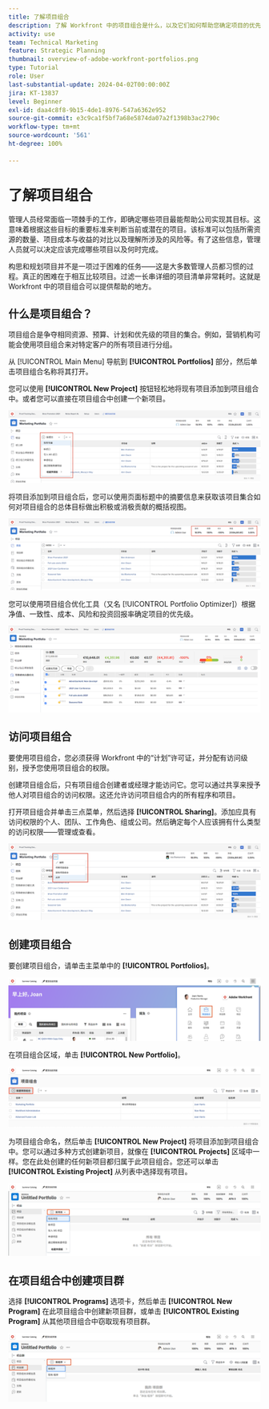 ```yaml
---
title: 了解项目组合
description: 了解 Workfront 中的项目组合是什么，以及它们如何帮助您确定项目的优先级，并将项目相互进行比较。
activity: use
team: Technical Marketing
feature: Strategic Planning
thumbnail: overview-of-adobe-workfront-portfolios.png
type: Tutorial
role: User
last-substantial-update: 2024-04-02T00:00:00Z
jira: KT-13837
level: Beginner
exl-id: daa4c8f8-9b15-4de1-8976-547a6362e952
source-git-commit: e3c9ca1f5bf7a68e5874da07a2f1398b3ac2790c
workflow-type: tm+mt
source-wordcount: '561'
ht-degree: 100%

---
```


# 了解项目组合

管理人员经常面临一项棘手的工作，即确定哪些项目最能帮助公司实现其目标。这意味着根据这些目标的重要标准来判断当前或潜在的项目。该标准可以包括所需资源的数量、项目成本与收益的对比以及理解所涉及的风险等。有了这些信息，管理人员就可以决定应该完成哪些项目以及何时完成。

构思和规划项目并不是一项过于困难的任务——这是大多数管理人员都习惯的过程。真正的困难在于相互比较项目。过滤一长串详细的项目清单非常耗时。这就是 Workfront 中的项目组合可以提供帮助的地方。

## 什么是项目组合？

项目组合是争夺相同资源、预算、计划和优先级的项目的集合。例如，营销机构可能会使用项目组合来对特定客户的所有项目进行分组。

从 [!UICONTROL Main Menu] 导航到 **[!UICONTROL Portfolios]** 部分，然后单击项目组合名称将其打开。

您可以使用 **[!UICONTROL New Project]** 按钮轻松地将现有项目添加到项目组合中。或者您可以直接在项目组合中创建一个新项目。

![[!UICONTROL New Project] 按钮下拉菜单的图像](assets/01-portfolio-management3.png)

将项目添加到项目组合后，您可以使用页面标题中的摘要信息来获取该项目集合如何对项目组合的总体目标做出积极或消极贡献的概括视图。

![页面标题中项目组合摘要信息的图像](assets/02-portfolio-management1.png)

您可以使用项目组合优化工具（又名 [!UICONTROL Portfolio Optimizer]）根据净值、一致性、成本、风险和投资回报率确定项目的优先级。

![在项目组合中对项目进行优先级排序的图像](assets/03-portfolio-management2.png)

## 访问项目组合

要使用项目组合，您必须获得 Workfront 中的“计划”许可证，并分配有访问级别，授予您使用项目组合的权限。

创建项目组合后，只有项目组合创建者或经理才能访问它。您可以通过共享来授予他人对项目组合的访问权限。这还允许访问项目组合内的所有程序和项目。

打开项目组合并单击三点菜单，然后选择 **[!UICONTROL Sharing]**。添加应具有访问权限的个人、团队、工作角色、组或公司。然后确定每个人应该拥有什么类型的访问权限——管理或查看。

![[!DNL Workfront] 项目组合中的 [!UICONTROL Sharing] 选项的图像](assets/04-portfolio-management11.png)

## 创建项目组合

要创建项目组合，请单击主菜单中的 **[!UICONTROL Portfolios]**。

![主菜单的图像 ](assets/create-portfolio-1.png)

在项目组合区域，单击 **[!UICONTROL New Portfolio]**。

![项目组合区域的图像 ](assets/create-portfolio-2.png)

为项目组合命名，然后单击 **[!UICONTROL New Project]** 将项目添加到项目组合中。您可以通过多种方式创建新项目，就像在 **[!UICONTROL Projects]** 区域中一样。您在此处创建的任何新项目都归属于此项目组合。您还可以单击 **[!UICONTROL Existing Project]** 从列表中选择现有项目。

![新项目菜单的图像 ](assets/create-portfolio-3.png)

## 在项目组合中创建项目群

选择 **[!UICONTROL Programs]** 选项卡，然后单击 **[!UICONTROL New Program]** 在此项目组合中创建新项目群，或单击 **[!UICONTROL Existing Program]** 从其他项目组合中窃取现有项目群。

![新项目群菜单的图像 ](assets/create-portfolio-4.png)

<!--
Pro-tips graphic
If a user can't access a specific portfolio, make sure it's shared with them. The Workfront access level determines that a user can access portfolios in general, but sharing makes sure they can see specific portfolios. 
-->

<!--
Learn more graphic and links to documentation articles
* Portfolio overview   
* Create a portfolio 
* Create and manage portfolios 
* Navigate within a portfolio 
* Share a portfolio   
-->


